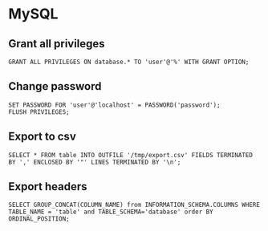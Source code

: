 # MySQL

## Grant all privileges
```
GRANT ALL PRIVILEGES ON database.* TO 'user'@'%' WITH GRANT OPTION;
```

## Change password
```
SET PASSWORD FOR 'user'@'localhost' = PASSWORD('password');
FLUSH PRIVILEGES;
```

## Export to csv
```
SELECT * FROM table INTO OUTFILE '/tmp/export.csv' FIELDS TERMINATED BY ',' ENCLOSED BY '"' LINES TERMINATED BY '\n';
```

## Export headers
```
SELECT GROUP_CONCAT(COLUMN_NAME) from INFORMATION_SCHEMA.COLUMNS WHERE TABLE_NAME = 'table' and TABLE_SCHEMA='database' order BY ORDINAL_POSITION;
```
